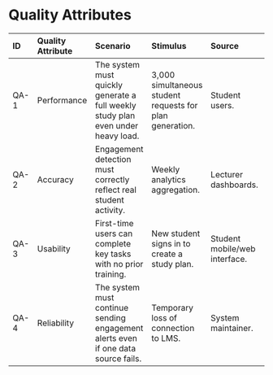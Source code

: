 # Quality Attributes

| **ID** | **Quality Attribute** | **Scenario** | **Stimulus** | **Source** | **Environment** | **Artifact** | **Response** | **Response Measure** | **Associated Use Case** |
|:--|:--|:--|:--|:--|:--|:--|:--|:--|:--|
| QA-1 | Performance | The system must quickly generate a full weekly study plan even under heavy load. | 3,000 simultaneous student requests for plan generation. | Student users. | High server load during midterm season. | AIDAP cloud service and recommendation engine. | Study plan generated without lag or timeout. | Average response time ≤ 2 seconds; success rate ≥ 99 %. | UC-1 |
| QA-2 | Accuracy | Engagement detection must correctly reflect real student activity. | Weekly analytics aggregation. | Lecturer dashboards. | Normal teaching period. | Data pipeline connecting LMS and analytics engine. | System flags low-participation courses with correct metrics. | ≥ 95 % accuracy in engagement classification. | UC-2 |
| QA-3 | Usability | First-time users can complete key tasks with no prior training. | New student signs in to create a study plan. | Student mobile/web interface. | Clean, guided UI. | Front-end conversational interface. | Student completes the request successfully on first attempt. | 90 % task-completion rate; satisfaction ≥ 4 / 5. | UC-1 |
| QA-4 | Reliability | The system must continue sending engagement alerts even if one data source fails. | Temporary loss of connection to LMS. | System maintainer. | Network disruption. | Data-sync module. | Fallback data and queued tasks prevent data loss. | Zero lost notifications; recovery < 1 minute. | UC-2 |
